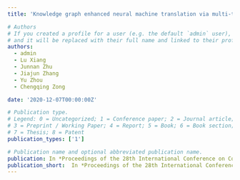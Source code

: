 ```yaml
---
title: 'Knowledge graph enhanced neural machine translation via multi-task learning on sub-entity granularity'

# Authors
# If you created a profile for a user (e.g. the default `admin` user), write the username (folder name) here
# and it will be replaced with their full name and linked to their profile.
authors:
  - admin
  - Lu Xiang
  - Junnan Zhu
  - Jiajun Zhang
  - Yu Zhou
  - Chengqing Zong

date: '2020-12-07T00:00:00Z'

# Publication type.
# Legend: 0 = Uncategorized; 1 = Conference paper; 2 = Journal article;
# 3 = Preprint / Working Paper; 4 = Report; 5 = Book; 6 = Book section;
# 7 = Thesis; 8 = Patent
publication_types: ['1']

# Publication name and optional abbreviated publication name.
publication: In *Proceedings of the 28th International Conference on Computational Linguistics (COLING 2020)*
publication_short:  In *Proceedings of the 28th International Conference on Computational Linguistics (COLING 2020)*
---
```



